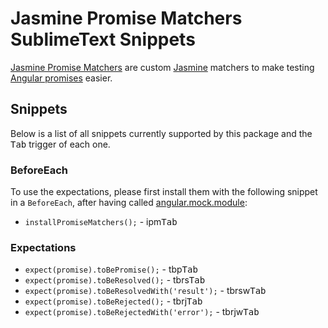 # Jasmine Promise Matchers SublimeText Snippets

[Jasmine Promise Matchers][jasmine-promise-matchers] are custom [Jasmine][jasmine] matchers to make testing [Angular promises][angular-promises] easier.

## Snippets

Below is a list of all snippets currently supported by this package and the <kbd>Tab</kbd> trigger of each one.

### BeforeEach

To use the expectations, please first install them with the following snippet in a `BeforeEach`, after having called [angular.mock.module][angular-mocks-module]:

- `installPromiseMatchers();` - ipm<kbd>Tab</kbd>

### Expectations

- `expect(promise).toBePromise();` - tbp<kbd>Tab</kbd>
- `expect(promise).toBeResolved();` - tbrs<kbd>Tab</kbd>
- `expect(promise).toBeResolvedWith('result');` - tbrsw<kbd>Tab</kbd>
- `expect(promise).toBeRejected();` - tbrj<kbd>Tab</kbd>
- `expect(promise).toBeRejectedWith('error');` - tbrjw<kbd>Tab</kbd>


[angular-promises]: http://docs.angularjs.org/api/ng/service/$q
[angular-mocks-module]: https://docs.angularjs.org/api/ngMock/function/angular.mock.module
[jasmine]: https://jasmine.github.io/
[jasmine-promise-matchers]: https://github.com/bvaughn/jasmine-promise-matchers
